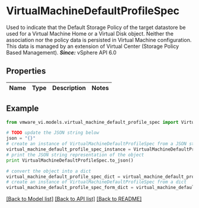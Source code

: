 # VirtualMachineDefaultProfileSpec

Used to indicate that the Default Storage Policy of the target datastore be used for a Virtual Machine Home or a Virtual Disk object.  Neither the association nor the policy data is persisted in Virtual Machine configuration. This data is managed by an extension of Virtual Center (Storage Policy Based Management).  ***Since:*** vSphere API 6.0 

## Properties
Name | Type | Description | Notes
------------ | ------------- | ------------- | -------------

## Example

```python
from vmware_vi.models.virtual_machine_default_profile_spec import VirtualMachineDefaultProfileSpec

# TODO update the JSON string below
json = "{}"
# create an instance of VirtualMachineDefaultProfileSpec from a JSON string
virtual_machine_default_profile_spec_instance = VirtualMachineDefaultProfileSpec.from_json(json)
# print the JSON string representation of the object
print VirtualMachineDefaultProfileSpec.to_json()

# convert the object into a dict
virtual_machine_default_profile_spec_dict = virtual_machine_default_profile_spec_instance.to_dict()
# create an instance of VirtualMachineDefaultProfileSpec from a dict
virtual_machine_default_profile_spec_form_dict = virtual_machine_default_profile_spec.from_dict(virtual_machine_default_profile_spec_dict)
```
[[Back to Model list]](../README.md#documentation-for-models) [[Back to API list]](../README.md#documentation-for-api-endpoints) [[Back to README]](../README.md)


